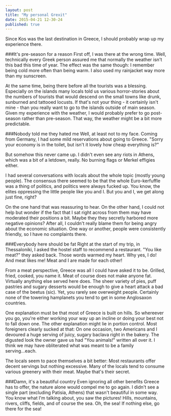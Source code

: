 ```yaml
---
layout: post
title: "My personal Grexit"
date: 2015-04-21 12-30-24
published: true
---
```


Since Kos was the last destination in Greece, I should probably wrap up my experience there.

###It's pre-season for a reason
First off, I was there at the wrong time. Well, technically every Greek person assured me that normally the weather isn't this bad this time of year. The effect was the same though: I remember being cold more often than being warm. I also used my rainjacket way more than my sunscreen.

At the same time, being there before all the tourists was a blessing. Especially on the islands many locals told us various horror-stories about the numbers of tourists that would descend on the small towns like drunk, sunburned and tattooed locusts. If that's not your thing - it certainly isn't mine - than you really want to go to the islands outside of main season. Given my experience with the weather, I would probably prefer to go post-season rather than pre-season. That way, the weather might be a bit more predictable.


###Nobody told me they hated me
Well, at least not to my face. Coming from Germany, I had some mild reservations about going to Greece. "Sorry your economy is in the toilet, but isn't it lovely how cheap everything is?"

But somehow this never came up. I didn't even see any riots in Athens, which was a bit of a letdown, really. No burning flags or Merkel effigies either.

I had several conversations with locals about the whole topic (mostly young people). The consensus there seemed to be that the whole Euro-kerfuffle was a thing of politics, and politics were always fucked up. You know, the elites oppressing the little people like you and I. But you and I, we get along just fine, right?

On the one hand that was reassuring to hear. On the other hand, I could not help but wonder if the fact that I sat right across from them may have moderated their positions a bit. Maybe they they secretly harbored more negative opinions? After all, I couldn't really blame them for being angry about the economic situation. One way or another, people were consistently friendly, so I have no complaints there.

###Everybody here should be fat
Right at the start of my trip, in Thessaloniki, I asked the hostel staff to recommend a restaurant. "You like meat?" they asked back. Those words warmed my heart. Why yes, I do! And meat likes me! Meat and I are made for each other!

From a meat perspective, Greece was all I could have asked it to be. Grilled, fried, cooked, you name it. Meat of course does not make anyone fat. Virtually anything else served here does. The sheer variety of pies, puff pastries and sugary desserts would be enough to give a heart attack a bad case of the beetus (sic). Yet, you rarely see overweight people. Certainly none of the towering hamplanets you tend to get in some Anglosaxon countries.

One explanation must be that most of Greece is built on hills. So whereever you go, you're either working your way up an incline or doing your best not to fall down one. The other explanation might lie in portion control. Most foreigners clearly sucked at that: On one occasion, two Americans and I devoured a huge serving of juicy, sugary baclava right in the bakery. The digusted look the owner gave us had "You animals!" written all over it. I think we may have obliterated what was meant to be a family serving...each.

The locals seem to pace themselves a bit better: Most restaurants offer decent servings but nothing excessive. Many of the locals tend to consume various greenery with their meat. Maybe that's their secret.

###Damn, it's a beautiful country
Even ignoring all other benefits Greece has to offer, the nature alone would compel me to go again. I didn't see a single part (excluding Patisia, Athens) that wasn't beautiful in some way. You know what I'm talking about, you saw the pictures! Hills, mountains, rivers, cliffs, fields, and of course the sea. Oh, the sea! If nothing else, go there for the sea!